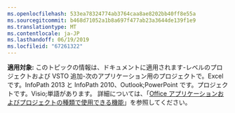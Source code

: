 ```yaml
---
ms.openlocfilehash: 533ea78324774ab3764caa8ae8202bb40ff8e55a
ms.sourcegitcommit: b468d71052a1b8a697f477ab23a3644de139f1e9
ms.translationtype: MT
ms.contentlocale: ja-JP
ms.lasthandoff: 06/19/2019
ms.locfileid: "67261322"
---
```

  **適用対象:** このトピックの情報は、ドキュメントに適用されます\-レベルのプロジェクトおよび VSTO 追加\-次のアプリケーション用のプロジェクトで。Excel です。InfoPath 2013 と InfoPath 2010、Outlook;PowerPoint です。プロジェクトです。Visio;単語があります。 詳細については、「[Office アプリケーションおよびプロジェクトの種類で使用できる機能](../../vsto/features-available-by-office-application-and-project-type.md)」を参照してください。
